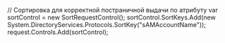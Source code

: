  // Сортировка для корректной постраничной выдачи по атрибуту
                var sortControl = new SortRequestControl();
                sortControl.SortKeys.Add(new System.DirectoryServices.Protocols.SortKey("sAMAccountName"));
                request.Controls.Add(sortControl);
